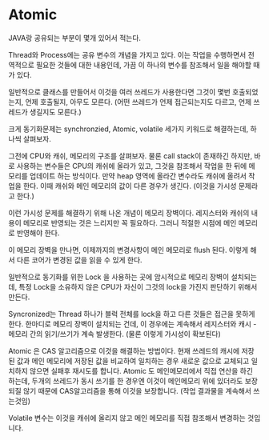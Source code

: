# Atomic

JAVA랑 공유되는 부분이 몇개 있어서 적는다.

Thread와 Process에는 공유 변수의 개념을 가지고 있다. 이는 작업을 수행하면서 전역적으로 필요한 것들에 대한 내용인데, 가끔 이 하나의 변수를 참조해서 일을 해야할 때가 있다.

일반적으로 클래스를 만들어서 이것을 여러 쓰레드가 사용한다면 그것이 몇번 호출되었는지, 언제 호출될지, 아무도 모른다. (어떤 쓰레드가 언제 접근되는지도 다르고, 언제 쓰레드가 생길지도 모른다.)

크게 동기화문제는 synchronzied, Atomic, volatile 세가지 키워드로 해결하는데, 하나씩 살펴보자.

그전에 CPU와 캐쉬, 메모리의 구조를 살펴보자. 물론 call stack이 존재하긴 하지만, 바로 사용하는 변수들은 CPU의 캐쉬에 올라가 있고, 그것을 참조해서 작업을 한 뒤에 메모리를 업데이트 하는 방식이다. 만약 heap 영역에 올라간 변수라도 캐쉬에 올려서 작업을 한다. 이때 캐쉬와 메인 메모리의 값이 다른 경우가 생긴다. (이것을 가시성 문제라고 한다.)

이런 가시성 문제를 해결하기 위해 나온 개념이 메모리 장벽이다. 레지스터와 캐쉬의 내용이 메모리로 반영되는 것은 느리지만 꼭 필요하다. 그러니 적절한 시점에 메인 메모리로 반영해야 한다.

이 메모리 장벽을 만나면, 이제까지의 변경사항이 메인 메모리로 flush 된다. 이렇게 해서 다른 코어가 변경된 값을 읽을 수 있게 한다.

일반적으로 동기화를 위한 Lock 을 사용하는 곳에 암시적으로 메모리 장벽이 설치되는데, 특정 Lock을 소유하지 않은 CPU가 자신이 그것의 lock을 가진지 판단하기 위해서 만든다.

Syncronized는 Thread 하나가 블럭 전체를 lock을 하고 다른 것들은 접근을 못하게 한다. 한마디로 메모리 장벽이 설치되는 건데, 이 경우에는 계속해서 레지스터와 캐시 - 메모리 간의 읽기/쓰기가 계속 발생한다. (물론 이렇게 가시성이 확보된다)

Atomic 은 CAS 알고리즘으로 이것을 해결하는 방법이다. 현재 쓰레드의 캐시에 저장된 값과 메인 메모리에 저장된 값을 비교하여 일치하는 경우 새로운 값으로 교체되고 일치하지 않으면 실패후 재시도를 합니다. Atomic 도 메인메모리에서 직접 연산을 하긴 하는데, 두개의 쓰레드가 동시 쓰기를 한 경우엔 이것이 메인메모리 위에 있더라도 보장되질 않기 때문에 CAS알고리즘을 통해 이것을 보장합니다. (작업 결과물을 계속해서 쓰는것임)

Volatile 변수는 이것을 캐쉬에 올리지 않고 메인 메모리를 직접 참조해서 변경하는 것입니다.

